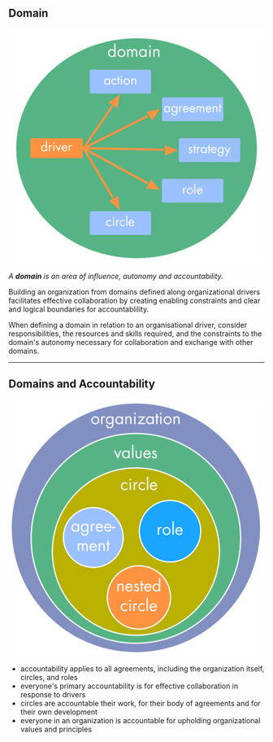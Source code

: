 ## Domain

![right,fit](img/tension-driver-domain/driver-response-full.png)

_A **domain** is an area of influence, autonomy and accountability._

Building an organization from domains defined along organizational drivers facilitates effective collaboration by creating enabling constraints and clear and logical boundaries for accountablility.

When defining a domain in relation to an organisational driver, consider  
responsibilities, the resources and skills required, and the constraints to the domain's autonomy necessary for collaboration and exchange with other domains. 

---

## Domains and Accountability

![right,fit](img/tension-driver-domain/nested-domains.png)

* accountability applies to all agreements, including the organization itself, circles, and roles
* everyone's primary accountability is for effective collaboration in response to drivers
* circles are accountable their work, for their body of agreements and for their own development
* everyone in an organization is accountable for upholding organizational values and principles


